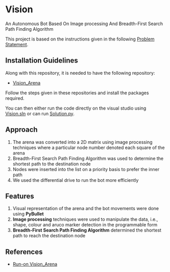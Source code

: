 # Vision
An Autonomous Bot Based On Image processing And Breadth-First Search Path Finding Algorithm

This project is based on the instructions given in the following [Problem Statement](https://drive.google.com/file/d/1m8MQW905B8YQG0gZlL-Lr8UHkEMwderH/view?usp=drive_link).

## Installation Guidelines
Along with this repository, it is needed to have the following repository:
* [Vision_Arena](https://github.com/Robotics-Club-IIT-BHU/Vision-2.0-2020-Arena)

Follow the steps given in these repositories and install the packages required.

You can then either run the code directly on the visual studio using [Vision.sln](https://github.com/milind-prajapat/Vision/blob/main/Vision.sln) or can run [Solution.py](https://github.com/milind-prajapat/Vision/blob/main/Solution.py).

## Approach
1. The arena was converted into a 2D matrix using image processing techniques where a particular node number denoted each square of the arena
2. Breadth-First Search Path Finding Algorithm was used to determine the shortest path to the destination node
3. Nodes were inserted into the list on a priority basis to prefer the inner path
4. We used the differential drive to run the bot more efficiently

## Features
1. Visual representation of the arena and the bot movements were done using **PyBullet**
2. **Image processing** techniques were used to manipulate the data, i.e., shape, colour and aruco marker detection in the programmable form
3. **Breadth-First Search Path Finding Algorithm** determined the shortest path to reach the destination node

## References
* [Run-on Vision_Arena](https://drive.google.com/file/d/1ciIOD9bVBam_VBxqgUS7PRWptOS5gvOn/view?usp=drive_link)
